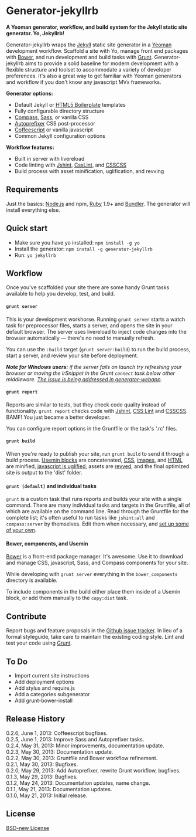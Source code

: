 # Generator-jekyllrb 

**A Yeoman generator, workflow, and build system for the Jekyll static site generator. Yo, Jekyllrb!**

Generator-jekyllrb wraps the [Jekyll](http://jekyllrb.com/) static site generator in a [Yeoman](http://yeoman.io/) development workflow. Scaffold a site with Yo, manage front end packages with [Bower](http://bower.io/), and run development and build tasks with [Grunt](http://gruntjs.com/). Generator-jekyllrb aims to provide a solid baseline for modern development with a flexible structure and toolset to accommodate a variety of developer preferences. It's also a great way to get familiar with Yeoman generators and workflow if you don't know any javascript MVx frameworks.

**Generator options:**

- Default Jekyll or [HTML5 Boilerplate](http://html5boilerplate.com/) templates
- Fully configurable directory structure
- [Compass](http://compass-style.org/), [Sass](http://sass-lang.com/), or vanilla CSS
- [Autoprefixer](https://github.com/ai/autoprefixer) CSS post-processor
- [Coffeescript](http://coffeescript.org/) or vanilla javascript
- Common Jekyll configuration options

**Workflow features:**

- Built in server with livereload
- Code linting with [Jshint](http://www.jshint.com/), [CssLint](http://csslint.net/), and [CSSCSS](http://zmoazeni.github.io/csscss/)
- Build process with asset minification, uglification, and revving

## Requirements

Just the basics: [Node.js](http://nodejs.org/) and npm, [Ruby](http://www.ruby-lang.org/) 1.9+ and [Bundler](http://gembundler.com/). The generator will install everything else.

## Quick start

- Make sure you have yo installed: `npm install -g yo`
- Install the generator: `npm install -g generator-jekyllrb`
- Run: `yo jekyllrb`

## Workflow

Once you've scaffolded your site there are some handy Grunt tasks available to help you develop, test, and build.

#### `grunt server`

This is your development workhorse. Running `grunt server` starts a watch task for preprocessor files, starts a server, and opens the site in your default browser. The server uses livereload to inject code changes into the browser automatically — there's no need to manually refresh.

You can use the `:build` target (`grunt server:build`) to run the build process, start a server, and review your site before deployment.

*__Note for Windows users:__ if the server fails on launch try refreshing your browser or moving the lrSnippet in the Grunt `connect` task below other middleware. [The issue is being addressed in generator-webapp](https://github.com/yeoman/generator-webapp/issues/63).* 

#### `grunt report`

Reports are similar to tests, but they check code quality instead of functionality. `grunt report` checks code with [Jshint](http://www.jshint.com/), [CSS Lint](http://csslint.net/) and [CSSCSS](http://zmoazeni.github.io/csscss/). BAMF! You just became a better developer. 

You can configure report options in the Gruntfile or the task's '.rc' files.

#### `grunt build`

When you're ready to publish your site, run `grunt build` to send it through a build process. [Usemin blocks](https://github.com/yeoman/grunt-usemin#the-useminprepare-task) are concatenated, [CSS](https://github.com/gruntjs/grunt-contrib-cssmin), [images](https://github.com/gruntjs/grunt-contrib-imagemin), and [HTML](https://github.com/gruntjs/grunt-contrib-htmlmin) are minified, [javascript is uglified](https://github.com/gruntjs/grunt-contrib-uglify), assets are [revved](https://github.com/cbas/grunt-rev), and the final optimized site is output to the 'dist' folder. 

#### `grunt (default)` and individual tasks

`grunt` is a custom task that runs reports and builds your site with a single command. There are many individual tasks and targets in the Gruntfile, all of which are available on the command line. Read through the Gruntfile for the complete list; it's often useful to run tasks like `jshint:all` and `compass:server` by themselves. Edit them when necessary, and [set up some of your own](http://gruntjs.com/configuring-tasks).
 
#### Bower, components, and Usemin

[Bower](http://bower.io/) is a front-end package manager. It's awesome. Use it to download and manage CSS, javascript, Sass, and Compass components for your site. 

While developing with `grunt server` everything in the `bower_components` directory is available.

To include components in the build either place them inside of a Usemin block, or add them manually to the `copy:dist` task.

## Contribute

Report bugs and feature proposals in the [Github issue tracker](https://github.com/robwierzbowski/generator-jekyllrb/issues). In lieu of a formal styleguide, take care to maintain the existing coding style. Lint and test your code using [Grunt](https://github.com/gruntjs/grunt).

## To Do

- Import current site instructions
- Add deployment options
- Add stylus and require.js
- Add a categories subgenerator
- Add grunt-bower-install

## Release History

0.2.6, June 1, 2013: Coffeescript bugfixes.  
0.2.5, June 1, 2013: Improve Sass and Autoprefixer tasks.  
0.2.4, May 31, 2013: Minor improvements, documentation update.  
0.2.3, May 30, 2013: Documentation update.  
0.2.2, May 30, 2013: Gruntfile and Bower workflow refinement.  
0.2.1, May 30, 2013: Bugfixes.  
0.2.0, May 29, 2013: Add Autoprefixer, rewrite Grunt workflow, bugfixes.  
0.1.3, May 29, 2013: Bugfixes.  
0.1.2, May 24, 2013: Documentation updates, name change.  
0.1.1, May 21, 2013: Documentation updates.  
0.1.0, May 21, 2013: Initial release.

## License
[BSD-new License](http://en.wikipedia.org/wiki/BSD_License)
